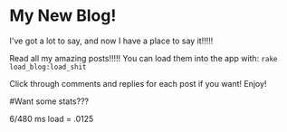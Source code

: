 # My New Blog!

I've got a lot to say, and now I have a place to say it!!!!!

Read all my amazing posts!!!!! You can load them into the app with: `rake load_blog:load_shit`

Click through comments and replies for each post if you want! Enjoy!

#Want some stats???

6/480 ms load = .0125
